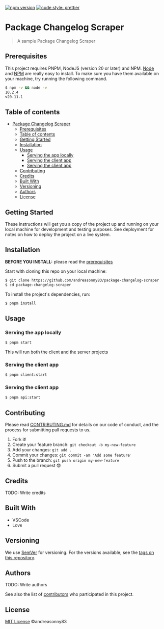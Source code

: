 [![npm version](https://badge.fury.io/js/angular2-expandable-list.svg)](https://badge.fury.io/js/angular2-expandable-list)
[![code style: prettier](https://img.shields.io/badge/code_style-prettier-ff69b4.svg?style=flat-square)](https://github.com/prettier/prettier)

# Package Changelog Scraper

> A sample Package Changelog Scraper

## Prerequisites

This project requires PNPM, NodeJS (version 20 or later) and NPM.
[Node](http://nodejs.org/) and [NPM](https://npmjs.org/) are really easy to install.
To make sure you have them available on your machine,
try running the following command.

```sh
$ npm -v && node -v
10.2.4
v20.11.1
```

## Table of contents

- [Package Changelog Scraper](#package-changelog-scraper)
  - [Prerequisites](#prerequisites)
  - [Table of contents](#table-of-contents)
  - [Getting Started](#getting-started)
  - [Installation](#installation)
  - [Usage](#usage)
    - [Serving the app locally](#serving-the-app-locally)
    - [Serving the client app](#serving-the-client-app)
    - [Serving the client app](#serving-the-client-app-1)
  - [Contributing](#contributing)
  - [Credits](#credits)
  - [Built With](#built-with)
  - [Versioning](#versioning)
  - [Authors](#authors)
  - [License](#license)

## Getting Started

These instructions will get you a copy of the project up and running on your local machine for development and testing purposes. See deployment for notes on how to deploy the project on a live system.

## Installation

**BEFORE YOU INSTALL:** please read the [prerequisites](#prerequisites)

Start with cloning this repo on your local machine:

```sh
$ git clone https://github.com/andreasonny83/package-changelog-scraper.git
$ cd package-changelog-scraper
```

To install the project's dependencies, run:

```sh
$ pnpm install
```

## Usage

### Serving the app locally

```sh
$ pnpm start
```

This will run both the client and the server projects

### Serving the client app

```sh
$ pnpm client:start
```

### Serving the client app

```sh
$ pnpm api:start
```

## Contributing

Please read [CONTRIBUTING.md](CONTRIBUTING.md) for details on our code of conduct, and the process for submitting pull requests to us.

1.  Fork it!
2.  Create your feature branch: `git checkout -b my-new-feature`
3.  Add your changes: `git add .`
4.  Commit your changes: `git commit -am 'Add some feature'`
5.  Push to the branch: `git push origin my-new-feature`
6.  Submit a pull request :sunglasses:

## Credits

TODO: Write credits

## Built With

* VSCode
* Love

## Versioning

We use [SemVer](http://semver.org/) for versioning. For the versions available, see the [tags on this repository](https://github.com/your/project/tags).

## Authors

TODO: Write authors

See also the list of [contributors](https://github.com/your/project/contributors) who participated in this project.

## License

[MIT License](https://andreasonny.mit-license.org/2024) ©andreasonny83